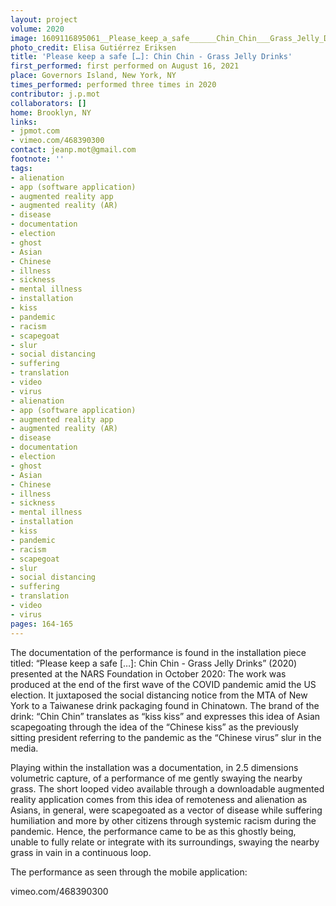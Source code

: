 ```yaml
---
layout: project
volume: 2020
image: 1609116895061__Please_keep_a_safe______Chin_Chin___Grass_Jelly_Drinks--N_A.png
photo_credit: Elisa Gutiérrez Eriksen
title: 'Please keep a safe […]: Chin Chin - Grass Jelly Drinks'
first_performed: first performed on August 16, 2021
place: Governors Island, New York, NY
times_performed: performed three times in 2020
contributor: j.p.mot
collaborators: []
home: Brooklyn, NY
links:
- jpmot.com
- vimeo.com/468390300
contact: jeanp.mot@gmail.com
footnote: ''
tags:
- alienation
- app (software application)
- augmented reality app
- augmented reality (AR)
- disease
- documentation
- election
- ghost
- Asian
- Chinese
- illness
- sickness
- mental illness
- installation
- kiss
- pandemic
- racism
- scapegoat
- slur
- social distancing
- suffering
- translation
- video
- virus
- alienation
- app (software application)
- augmented reality app
- augmented reality (AR)
- disease
- documentation
- election
- ghost
- Asian
- Chinese
- illness
- sickness
- mental illness
- installation
- kiss
- pandemic
- racism
- scapegoat
- slur
- social distancing
- suffering
- translation
- video
- virus
pages: 164-165
---
```


The documentation of the performance is found in the installation piece titled: “Please keep a safe […]: Chin Chin - Grass Jelly Drinks” (2020) presented at the NARS Foundation in October 2020: The work was produced at the end of the first wave of the COVID pandemic amid the US election. It juxtaposed the social distancing notice from the MTA of New York to a Taiwanese drink packaging found in Chinatown. The brand of the drink: “Chin Chin” translates as “kiss kiss” and expresses this idea of Asian scapegoating through the idea of the “Chinese kiss” as the previously sitting president referring to the pandemic as the “Chinese virus” slur in the media.

Playing within the installation was a documentation, in 2.5 dimensions volumetric capture, of a performance of me gently swaying the nearby grass. The short looped video available through a downloadable augmented reality application comes from this idea of remoteness and alienation as Asians, in general, were scapegoated as a vector of disease while suffering humiliation and more by other citizens through systemic racism during the pandemic. Hence, the performance came to be as this ghostly being, unable to fully relate or integrate with its surroundings, swaying the nearby grass in vain in a continuous loop.

The performance as seen through the mobile application:

vimeo.com/468390300